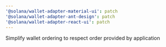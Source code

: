 ```yaml
---
'@solana/wallet-adapter-material-ui': patch
'@solana/wallet-adapter-ant-design': patch
'@solana/wallet-adapter-react-ui': patch
---
```


Simplify wallet ordering to respect order provided by application
